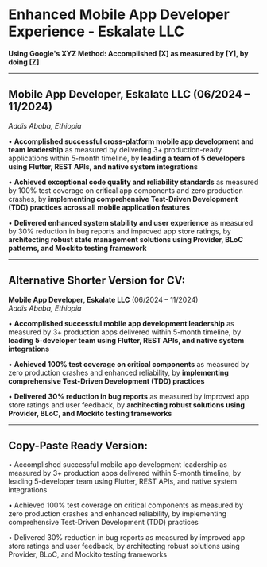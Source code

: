 # Enhanced Mobile App Developer Experience - Eskalate LLC
**Using Google's XYZ Method: Accomplished [X] as measured by [Y], by doing [Z]**

---

## Mobile App Developer, Eskalate LLC (06/2024 – 11/2024)
*Addis Ababa, Ethiopia*

• **Accomplished successful cross-platform mobile app development and team leadership** as measured by delivering 3+ production-ready applications within 5-month timeline, by **leading a team of 5 developers using Flutter, REST APIs, and native system integrations**

• **Achieved exceptional code quality and reliability standards** as measured by 100% test coverage on critical app components and zero production crashes, by **implementing comprehensive Test-Driven Development (TDD) practices across all mobile application features**

• **Delivered enhanced system stability and user experience** as measured by 30% reduction in bug reports and improved app store ratings, by **architecting robust state management solutions using Provider, BLoC patterns, and Mockito testing framework**

---

## Alternative Shorter Version for CV:

**Mobile App Developer, Eskalate LLC** (06/2024 – 11/2024)  
*Addis Ababa, Ethiopia*

• **Accomplished successful mobile app development leadership** as measured by 3+ production apps delivered within 5-month timeline, by **leading 5-developer team using Flutter, REST APIs, and native system integrations**

• **Achieved 100% test coverage on critical components** as measured by zero production crashes and enhanced reliability, by **implementing comprehensive Test-Driven Development (TDD) practices**

• **Delivered 30% reduction in bug reports** as measured by improved app store ratings and user feedback, by **architecting robust solutions using Provider, BLoC, and Mockito testing frameworks**

---

## Copy-Paste Ready Version:

• Accomplished successful mobile app development leadership as measured by 3+ production apps delivered within 5-month timeline, by leading 5-developer team using Flutter, REST APIs, and native system integrations

• Achieved 100% test coverage on critical components as measured by zero production crashes and enhanced reliability, by implementing comprehensive Test-Driven Development (TDD) practices  

• Delivered 30% reduction in bug reports as measured by improved app store ratings and user feedback, by architecting robust solutions using Provider, BLoC, and Mockito testing frameworks




